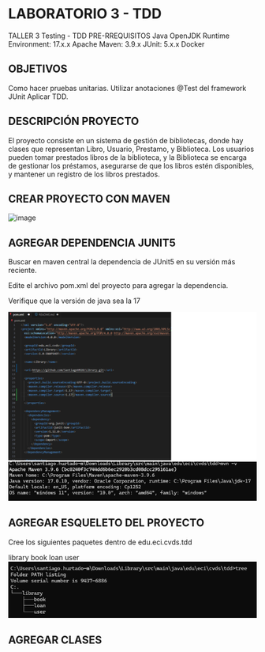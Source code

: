 # LABORATORIO 3 - TDD
TALLER 3
Testing - TDD
PRE-RREQUISITOS
Java OpenJDK Runtime Environment: 17.x.x
Apache Maven: 3.9.x
JUnit: 5.x.x
Docker

## OBJETIVOS
Como hacer pruebas unitarias.
Utilizar anotaciones @Test del framework JUnit
Aplicar TDD.
## DESCRIPCIÓN PROYECTO
El proyecto consiste en un sistema de gestión de bibliotecas, donde hay clases que representan Libro, Usuario, Prestamo, y Biblioteca. Los usuarios pueden tomar prestados libros de la biblioteca, y la Biblioteca se encarga de gestionar los préstamos, asegurarse de que los libros estén disponibles, y mantener un registro de los libros prestados.

## CREAR PROYECTO CON MAVEN

![image](Assets/CreaciónProyecto.png)

## AGREGAR DEPENDENCIA JUNIT5

Buscar en maven central la dependencia de JUnit5 en su versión más reciente.


Edite el archivo pom.xml del proyecto para agregar la dependencia.


Verifique que la versión de java sea la 17

![image](Assets/Dependencias.png)
![image](Assets/mvnVersion.png)

## AGREGAR ESQUELETO DEL PROYECTO
Cree los siguientes paquetes dentro de edu.eci.cvds.tdd

library
book
loan
user
![image](Assets/tree.png)

## AGREGAR CLASES
